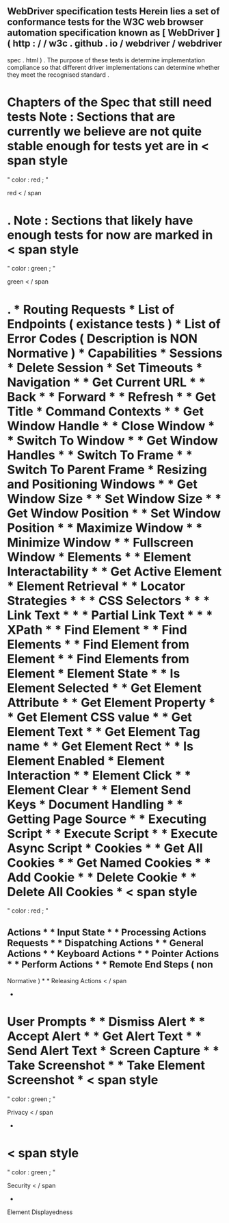 #
WebDriver
specification
tests
Herein
lies
a
set
of
conformance
tests
for
the
W3C
web
browser
automation
specification
known
as
[
WebDriver
]
(
http
:
/
/
w3c
.
github
.
io
/
webdriver
/
webdriver
-
spec
.
html
)
.
The
purpose
of
these
tests
is
determine
implementation
compliance
so
that
different
driver
implementations
can
determine
whether
they
meet
the
recognised
standard
.
#
#
Chapters
of
the
Spec
that
still
need
tests
Note
:
Sections
that
are
currently
we
believe
are
not
quite
stable
enough
for
tests
yet
are
in
<
span
style
=
"
color
:
red
;
"
>
red
<
/
span
>
.
Note
:
Sections
that
likely
have
enough
tests
for
now
are
marked
in
<
span
style
=
"
color
:
green
;
"
>
green
<
/
span
>
.
*
Routing
Requests
*
List
of
Endpoints
(
existance
tests
)
*
List
of
Error
Codes
(
Description
is
NON
Normative
)
*
Capabilities
*
Sessions
*
Delete
Session
*
Set
Timeouts
*
Navigation
*
*
Get
Current
URL
*
*
Back
*
*
Forward
*
*
Refresh
*
*
Get
Title
*
Command
Contexts
*
*
Get
Window
Handle
*
*
Close
Window
*
*
Switch
To
Window
*
*
Get
Window
Handles
*
*
Switch
To
Frame
*
*
Switch
To
Parent
Frame
*
Resizing
and
Positioning
Windows
*
*
Get
Window
Size
*
*
Set
Window
Size
*
*
Get
Window
Position
*
*
Set
Window
Position
*
*
Maximize
Window
*
*
Minimize
Window
*
*
Fullscreen
Window
*
Elements
*
*
Element
Interactability
*
*
Get
Active
Element
*
Element
Retrieval
*
*
Locator
Strategies
*
*
*
CSS
Selectors
*
*
*
Link
Text
*
*
*
Partial
Link
Text
*
*
*
XPath
*
*
Find
Element
*
*
Find
Elements
*
*
Find
Element
from
Element
*
*
Find
Elements
from
Element
*
Element
State
*
*
Is
Element
Selected
*
*
Get
Element
Attribute
*
*
Get
Element
Property
*
*
Get
Element
CSS
value
*
*
Get
Element
Text
*
*
Get
Element
Tag
name
*
*
Get
Element
Rect
*
*
Is
Element
Enabled
*
Element
Interaction
*
*
Element
Click
*
*
Element
Clear
*
*
Element
Send
Keys
*
Document
Handling
*
*
Getting
Page
Source
*
*
Executing
Script
*
*
Execute
Script
*
*
Execute
Async
Script
*
Cookies
*
*
Get
All
Cookies
*
*
Get
Named
Cookies
*
*
Add
Cookie
*
*
Delete
Cookie
*
*
Delete
All
Cookies
*
<
span
style
=
"
color
:
red
;
"
>
Actions
*
*
Input
State
*
*
Processing
Actions
Requests
*
*
Dispatching
Actions
*
*
General
Actions
*
*
Keyboard
Actions
*
*
Pointer
Actions
*
*
Perform
Actions
*
*
Remote
End
Steps
(
non
-
Normative
)
*
*
Releasing
Actions
<
/
span
>
*
User
Prompts
*
*
Dismiss
Alert
*
*
Accept
Alert
*
*
Get
Alert
Text
*
*
Send
Alert
Text
*
Screen
Capture
*
*
Take
Screenshot
*
*
Take
Element
Screenshot
*
<
span
style
=
"
color
:
green
;
"
>
Privacy
<
/
span
>
*
<
span
style
=
"
color
:
green
;
"
>
Security
<
/
span
>
*
Element
Displayedness

